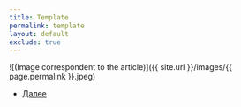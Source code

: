 ```yaml
---
title: Template
permalink: template
layout: default
exclude: true
---
```



![(Image correspondent to the article)]({{ site.url }}/images/{{ page.permalink }}.jpeg)


+ [Далее](xxxx)
